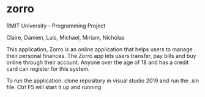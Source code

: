 # zorro

RMIT University - Programming Project

Claire, Damien, Luis, Michael, Miriam, Nicholas 

This application, Zorro is an online application that helps users to manage their personal 
finances. The Zorro app lets users transfer, pay bills and buy online through their account.
Anyone over the age of 18 and has a credit card can register for this system. 

To run the application: clone repository in visual studio 2019 and run the .sln file. Ctrl F5 will start it up and running
